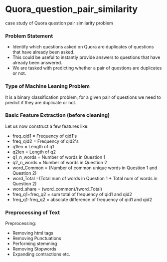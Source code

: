 # Quora_question_pair_similarity
case study of Quora question pair similarity problem

### Problem Statement

* Identify which questions asked on Quora are duplicates of questions that have already been asked.
* This could be useful to instantly provide answers to questions that have already been answered.
* We are tasked with predicting whether a pair of questions are duplicates or not.

### Type of Machine Leaning Problem
It is a binary classification problem, for a given pair of questions we need to predict if they are duplicate or not.


### Basic Feature Extraction (before cleaning)
Let us now construct a few features like:

* freq_qid1 = Frequency of qid1's
* freq_qid2 = Frequency of qid2's
* q1len = Length of q1
* q2len = Length of q2
* q1_n_words = Number of words in Question 1
* q2_n_words = Number of words in Question 2
* word_Common = (Number of common unique words in Question 1 and Question 2)
* word_Total =(Total num of words in Question 1 + Total num of words in Question 2)
* word_share = (word_common)/(word_Total)
* freq_q1+freq_q2 = sum total of frequency of qid1 and qid2
* freq_q1-freq_q2 = absolute difference of frequency of qid1 and qid2

### Preprocessing of Text
Preprocessing:
* Removing html tags
* Removing Punctuations
* Performing stemming
* Removing Stopwords
* Expanding contractions etc. 
